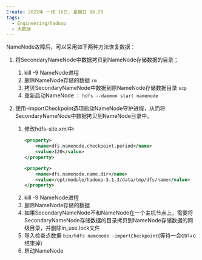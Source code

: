 ```yaml
---
Create: 2022年 一月 16日, 星期日 16:20
tags: 
  - Engineering/hadoop
  - 大数据
---
```

NameNode故障后，可以采用如下两种方法恢复数据：
1. 将SecondaryNameNode中数据拷贝到NameNode存储数据的目录；
	1. kill -9 NameNode进程
	2. 删除NameNode存储的数据 `rm `
	3. 拷贝SecondaryNameNode中数据到原NameNode存储数据目录 `scp`
	4. 重新启动NameNode  ： `hdfs --daemon start namenode`

2. 使用-importCheckpoint选项启动NameNode守护进程，从而将SecondaryNameNode中数据拷贝到NameNode目录中。
	1. 修改hdfs-site.xml中:
		```xml
		<property>
    		<name>dfs.namenode.checkpoint.period</name>
			<value>120</value>
		</property>

		<property>
			<name>dfs.namenode.name.dir</name>
			<value>/opt/module/hadoop-3.1.3/data/tmp/dfs/name</value>
		</property>

		```
	2. kill -9 NameNode进程
	3. 删除NameNode存储的数据
	4. 如果SecondaryNameNode不和NameNode在一个主机节点上，需要将SecondaryNameNode存储数据的目录拷贝到NameNode存储数据的同级目录，并删除in_use.lock文件
	5. 导入检查点数据 `bin/hdfs namenode -importCheckpoint`(等待一会ctrl+c结束掉)
	6. 启动NameNode



